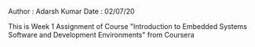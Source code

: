 Author : Adarsh Kumar
Date   : 02/07/20

This is Week 1 Assignment of Course "Introduction to Embedded Systems Software and Development Environments" from Coursera
